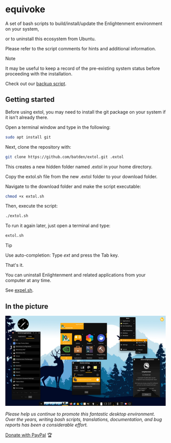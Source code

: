 # equivoke

A set of bash scripts to build/install/update the Enlightenment environment on your system,

or to uninstall this ecosystem from Ubuntu.

Please refer to the script comments for hints and additional information.

> [!NOTE]
> It may be useful to keep a record of the pre-existing system status before proceeding with the installation.
>
> Check out our [backup script](https://gist.github.com/batden/993b5ee997b3df2c3b075907a1dff116).

## Getting started

Before using extol, you may need to install the git package on your system if it isn't already there.

Open a terminal window and type in the following:

```bash
sudo apt install git
```

Next, clone the repository with:

```bash
git clone https://github.com/batden/extol.git .extol
```

This creates a new hidden folder named .extol in your home directory.

Copy the extol.sh file from the new .extol folder to your download folder.

Navigate to the download folder and make the script executable:

```bash
chmod +x extol.sh
```

Then, execute the script:

```bash
./extol.sh
```

To run it again later, just open a terminal and type:

```bash
extol.sh
```

> [!TIP]
> Use auto-completion: Type _ext_ and press the Tab key.

That's it.

You can uninstall Enlightenment and related applications from your computer at any time.

See [expel.sh](https://github.com/batden/expel).

## In the picture

![GitHub Image](/images/enlightenment.jpg)

_Please help us continue to promote this fantastic desktop environment.
Over the years, writing bash scripts, translations, documentation, and bug reports has been a considerable effort._

[Donate with PayPal](https://www.paypal.com/donate/?hosted_button_id=QGXWYZWH5QP5E) :trophy:
